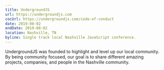 ```yaml
---
title: UndergroundJS
url: https://undergroundjs.com
cocUrl: https://undergroundjs.com/code-of-conduct
date: 2019-08-02
endDate: 2019-08-02
location: Nashville, TN
byline: Single track local Nashville JavaScript conference.
---
```


UndergroundJS was founded to highlight and level up our local community. By being community focused, our goal is to share different amazing projects, companies, and people in the Nashville community.
